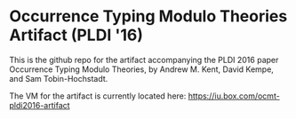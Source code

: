 # Occurrence Typing Modulo Theories Artifact (PLDI '16)

This is the github repo for the artifact accompanying the PLDI 2016 paper
Occurrence Typing Modulo Theories, by Andrew M. Kent, David Kempe, and Sam 
Tobin-Hochstadt.

The VM for the artifact is currently located here:
https://iu.box.com/ocmt-pldi2016-artifact
